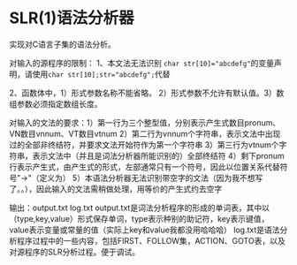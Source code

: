 # SLR(1)语法分析器

实现对C语言子集的语法分析。

对输入的源程序的限制：
1、本文法无法识别 `char str[10]="abcdefg"`的变量声明，请使用`char str[10];str="abcdefg";`代替
	
2、函数体中，1）形式参数名称不能省略。 2）形式参数不允许有默认值。3）数组参数必须指定数组长度。
         
对输入的文法的要求：1）第一行为三个整型值，分别表示产生式数目pronum、VN数目vnnum、VT数目vtnum
                  2）第二行为vnnum个字符串，表示文法中出现过的全部非终结符，并要求文法开始符作为第一个字符串
                  3）第三行为vtnum个字符串，表示文法中（并且是词法分析器所能识别的）全部终结符
                  4）剩下pronum行表示产生式，由产生式的形式，左部通常只有一个符号，因此以位置关系代替符号"->"（定义为）
                  5）本语法分析器无法识别带空字的文法（因为我不想写了。。），因此输入的文法需稍做处理，用等价的产生式约去空字
                  
输出：output.txt log.txt
output.txt是词法分析程序的形成的单词表，其中以（type,key,value）形式保存单词，type表示种别的助记符，key表示键值，value表示变量或常量的值（实际上key和value我都没用哈哈哈）
log.txt是语法分析程序过程中的一些内容，包括FIRST、FOLLOW集，ACTION、GOTO表，以及对源程序的SLR分析过程。便于调试。

​    
